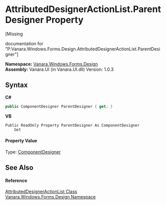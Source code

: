# AttributedDesignerActionList.ParentDesigner Property 
 

\[Missing <summary> documentation for "P:Vanara.Windows.Forms.Design.AttributedDesignerActionList.ParentDesigner"\]

**Namespace:**&nbsp;<a href="47183544-7c44-c1e2-cf57-c68e49a55933">Vanara.Windows.Forms.Design</a><br />**Assembly:**&nbsp;Vanara.UI (in Vanara.UI.dll) Version: 1.0.3

## Syntax

**C#**<br />
``` C#
public ComponentDesigner ParentDesigner { get; }
```

**VB**<br />
``` VB
Public ReadOnly Property ParentDesigner As ComponentDesigner
	Get
```


#### Property Value
Type: <a href="http://msdn2.microsoft.com/en-us/library/72ea7ss5" target="_blank">ComponentDesigner</a>

## See Also


#### Reference
<a href="aa763480-e0e1-034e-6eb3-2a3ad5bf65a9">AttributedDesignerActionList Class</a><br /><a href="47183544-7c44-c1e2-cf57-c68e49a55933">Vanara.Windows.Forms.Design Namespace</a><br />